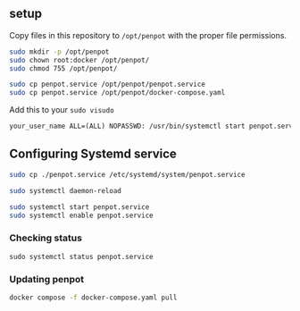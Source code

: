 ## setup

Copy files in this repository to `/opt/penpot` with the proper file permissions.

```bash
sudo mkdir -p /opt/penpot
sudo chown root:docker /opt/penpot/
sudo chmod 755 /opt/penpot/
```

```bash
sudo cp penpot.service /opt/penpot/penpot.service
sudo cp penpot.service /opt/penpot/docker-compose.yaml
```

Add this to your `sudo visudo`
```txt
your_user_name ALL=(ALL) NOPASSWD: /usr/bin/systemctl start penpot.service, /usr/bin/systemctl stop penpot.service, /usr/bin/systemctl restart penpot.service, /usr/bin/systemctl status penpot.service
```

## Configuring Systemd service
```bash
sudo cp ./penpot.service /etc/systemd/system/penpot.service

sudo systemctl daemon-reload

sudo systemctl start penpot.service
sudo systemctl enable penpot.service
```

### Checking status
```
sudo systemctl status penpot.service
```

### Updating penpot
```bash
docker compose -f docker-compose.yaml pull
```

